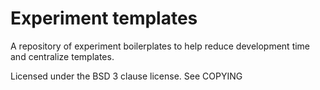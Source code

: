 # Experiment templates
A repository of experiment boilerplates to help reduce
development time and centralize templates.

Licensed under the BSD 3 clause license. See COPYING
